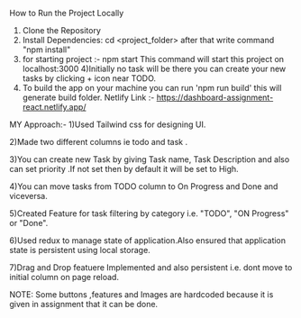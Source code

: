 How to Run the Project Locally
1) Clone the Repository
2) Install Dependencies: cd <project_folder> after that write command
"npm install"
3) for starting project :- npm start 
This command will start this project on localhost:3000
4)Initially no task will be there you can create your new tasks by clicking + icon near TODO.
5) To build the app on your machine you can run 'npm run build' this will generate build folder.
Netlify Link :- https://dashboard-assignment-react.netlify.app/

MY Approach:- 
1)Used Tailwind css for designing UI.

2)Made two different columns ie todo and task .

3)You can create new Task by giving Task name, Task Description and also can set priority .If not set then by default it will be set to High.

4)You can move tasks from TODO column to On Progress and Done and viceversa.

5)Created Feature for task filtering by category i.e. "TODO", "ON Progress" or "Done".

6)Used redux to manage state of application.Also ensured that application state is persistent using local storage.

7)Drag and Drop featuere Implemented and also persistent i.e. dont move to initial column on page reload.

NOTE: Some buttons ,features and Images are hardcoded because it is given in assignment that it can be done.
   
